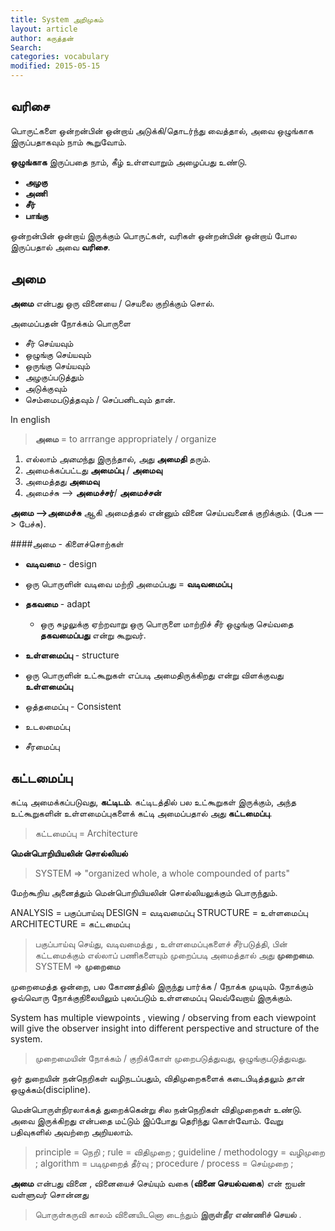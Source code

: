 ```yaml
---
title: System அறிமுகம்
layout: article 
author: கருத்தன்
Search:  
categories: vocabulary
modified: 2015-05-15
---
```

வரிசை 
--- 
பொருட்களை ஒன்றன்பின் ஒன்றாய் அடுக்கி/தொடர்ந்து வைத்தால், அவை 
ஒழுங்காக இருப்பதாகவும் நாம் கூறுவோம். 

**ஒழுங்காக** இருப்பதை நாம், கீழ் உள்ளவாறும் அழைப்பது உண்டு. 

- **அழகு** 
- **அணி** 
- **சீர்** 
- **பாங்கு** 

ஒன்றன்பின் ஒன்றாய் இருக்கும் பொருட்கள், வரிகள் ஒன்றன்பின் ஒன்றாய் போல இருப்பதால் அவை **வரிசை**. 

அமை 
--- 
**அமை** என்பது ஒரு வினையை / செயலை குறிக்கும் சொல்.   

அமைப்பதன் நோக்கம் பொருளை 

- சீர் செய்யவும் 
- ஒழுங்கு செய்யவும் 
- ஒருங்கு செய்யவும் 
- அழகுப்படுத்தும் 
- அடுக்குவும் 
- செம்மைபடுத்தவும் / செப்பனிடவும் தான். 

In english 
> **அமை** = to arrrange appropriately / organize 

 1. எல்லாம் *அமை*ந்து இருந்தால், அது **அமைதி** தரும்.  
 2. அமைக்கப்பட்டது **அமைப்பு** / **அமைவு**
 3. அமைத்தது **அமைவு**
 4. அமைச்சு --> **அமைச்சர்**/ **அமைச்சன்**
 
 **அமை -->அமைச்சு** ஆகி அமைத்தல் என்னும் வினை செய்பவனைக் குறிக்கும்.  (பேசு —> பேச்சு).   

####அமை - கிளைச்சொற்கள் 

- **வடிவமை** - design 
- ஒரு பொருளின் வடிவை மற்றி அமைப்பது = **வடிவமைப்பு** 

- **தகவமை** - adapt 
	- ஒரு சுழலுக்கு ஏற்றவாறு ஒரு பொருளை மாற்றிச் சீர் ஒழுங்கு செய்வதை **தகவமைப்பது** என்று கூறுவர். 

- **உள்ளமைப்பு** - structure 
- ஒரு பொருளின் உட்கூறுகள் எப்படி அமைதிருக்கிறது என்று 
விளக்குவது **உள்ளமைப்பு** 

- ஒத்தமைப்பு - Consistent 
- உடலமைப்பு 
- சீரமைப்பு 


கட்டமைப்பு 
--- 
கட்டி அமைக்கப்படுவது, **கட்டிடம்**. கட்டிடத்தில் பல உட்கூறுகள் இருக்கும், அந்த உட்கூறுகளின் உள்ளமைப்புகளைக் கட்டி அமைப்பதால் அது **கட்டமைப்பு**. 

>கட்டமைப்பு = Architecture 

**மென்பொறியியலின் சொல்லியல்**

> SYSTEM => "organized whole, a whole compounded of parts" 

மேற்கூறிய அனைத்தும் மென்பொறியியலின் சொல்லியலுக்கும் பொருந்தும். 

ANALYSIS = பகுப்பாய்வு 
DESIGN = வடிவமைப்பு 
STRUCTURE = உள்ளமைப்பு 
ARCHITECTURE = கட்டமைப்பு 

>பகுப்பாய்வு செய்து, வடிவமைத்து , உள்ளமைப்புகளைச் சீர்படுத்தி, பின்
>கட்டமைக்கும் எல்லாப் பணிகளையும் முறைப்படி அமைத்தால்
>அது **முறைமை**. 
> SYSTEM => **முறைமை**

முறைமைத்த ஒன்றை, பல கோணத்தில் இருந்து பார்க்க / நோக்க முடியும். நோக்கும் ஒவ்வொரு நோக்குநிலையிலும் புலப்படும் உள்ளமைப்பு வெவ்வேறாய் இருக்கும். 

System has multiple viewpoints , viewing / observing from each viewpoint will give the observer 
insight into different perspective and structure of the system. 

>முறைமையின் நோக்கம் / குறிக்கோள் முறைபடுத்துவது, ஒழுங்குபடுத்துவது. 

ஒர் துறையின் நன்நெறிகள் வழிநடப்பதும், விதிமுறைகளைக் கடைபிடித்தலும் தான் ஒழுக்கம்(discipline). 

மென்பொருள்நிரலாக்கத் துறைக்கென்று சில நன்நெறிகள் விதிமுறைகள் உண்டு. 
அவை இருக்கிறது என்பதை மட்டும் இப்போது தெரிந்து கொள்வோம். வேறு பதிவுகளில் அவற்றை அறியலாம். 

> principle = நெறி ;
> rule = விதிமுறை ;
> guideline / methodology  = வழிமுறை ;
> algorithm = படிமுறைத் தீர்வு ;
> procedure / process = செய்முறை ;

**அமை** என்பது வினை , வினையைச் செய்யும் வகை 
(**வினை செயல்வகை**) என் ஐயன் வள்ளுவர் சொன்னது 

>பொருள்கருவி காலம் வினையிடனொ டைந்தும் 
>**இருள்தீர எண்ணிச் செயல்** .
